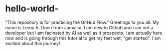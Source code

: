 # hello-world-
"This repository is for practicing the GitHub Flow."
Greetings to you all. My name is Leroy A. Dunn from Jamaica. I am new to Github and i am not a developer but i am facinated by AI as well as it prospects. I am actually here now and is going through this tutorial to get my feet wet, "get started". I am excited about this journey!
